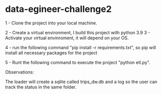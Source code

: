 # data-egineer-challenge2


1 - Clone the project into your local machine. 

2 - Create a virtual environment, I build this project with python 3.9 3 - Activate your virtual envinroment, it will depend on your OS. 

4 - run the following command "pip install -r requirements.txt", so pip will install all necessary packages for the project 

5 - Runt the following command to execute the project "python etl.py".

Observations:

The loader will create a sqlite called trips_dw.db and a log so the user can track the status in the same folder.
